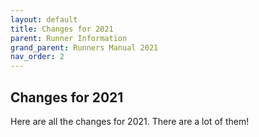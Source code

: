 ```yaml
---
layout: default
title: Changes for 2021
parent: Runner Information
grand_parent: Runners Manual 2021
nav_order: 2
---
```


## Changes for 2021
Here are all the changes for 2021. There are a lot of them!
